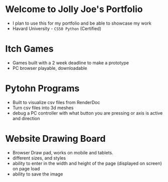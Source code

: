 # Welcome to Jolly Joe's Portfolio

  - I plan to use this for my portfolio and be able to showcase my work
  - Havard University - `CS50 Python` (Certified)
# Itch Games  
  - Games built with a 2 week deadline to make a prototype
  - PC browser playable, downloadable
# Pytohn Programs
  - Built to visualize csv files from RenderDoc
  - Turn csv files into 3d meshes
  - debug a PC controller with what button you are pressing or axis is active and direction
# Website Drawing Board
  - Browser Draw pad, works on mobile and tablets.
  - different sizes, and styles
  - ability to enter in the width and height of the page (displayed on screen) on page load
  - ability to save the image
